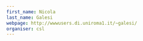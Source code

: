 ```yaml
---
first_name: Nicola
last_name: Galesi
webpage: http://wwwusers.di.uniroma1.it/~galesi/
organiser: csl
---
```

